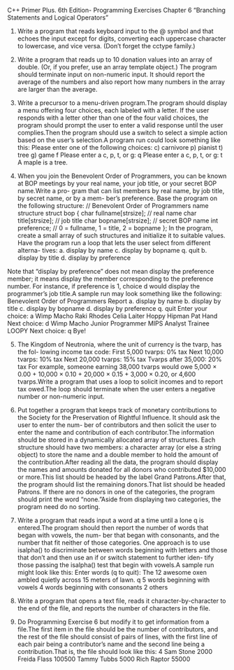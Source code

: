 C++ Primer Plus. 6th Edition- Programming Exercises 
Chapter 6 “Branching Statements and
Logical Operators”


1. Write a program that reads keyboard input to the @ symbol and that echoes the
input except for digits, converting each uppercase character to lowercase, and vice
versa. (Don’t forget the cctype family.)

2. Write a program that reads up to 10 donation values into an array of double. (Or, if
you prefer, use an array template object.) The program should terminate input on
non-numeric input. It should report the average of the numbers and also report
how many numbers in the array are larger than the average.

3. Write a precursor to a menu-driven program.The program should display a menu
offering four choices, each labeled with a letter. If the user responds with a letter
other than one of the four valid choices, the program should prompt the user to
enter a valid response until the user complies.Then the program should use a
switch to select a simple action based on the user’s selection.A program run could
look something like this:
Please enter one of the following choices:
c) carnivore
p) pianist
t) tree
g) game
f
Please enter a c, p, t, or g: q
Please enter a c, p, t, or g: t
A maple is a tree.

4. When you join the Benevolent Order of Programmers, you can be known at BOP
meetings by your real name, your job title, or your secret BOP name.Write a pro-
gram that can list members by real name, by job title, by secret name, or by a mem-
ber’s preference. Base the program on the following structure:
// Benevolent Order of Programmers name structure
struct bop {
char fullname[strsize]; // real name
char title[strsize];
// job title
char bopname[strsize]; // secret BOP name
int preference;
// 0 = fullname, 1 = title, 2 = bopname
};
In the program, create a small array of such structures and initialize it to suitable
values. Have the program run a loop that lets the user select from different alterna-
tives:
a. display by name
c. display by bopname
q. quit
b. display by title
d. display by preference


Note that “display by preference” does not mean display the preference member; it
means display the member corresponding to the preference number. For instance, if
preference is 1, choice d would display the programmer’s job title.A sample run
may look something like the following:
Benevolent Order of Programmers Report
a. display by name
b. display by title
c. display by bopname
d. display by preference
q. quit
Enter your choice: a
Wimp Macho
Raki Rhodes
Celia Laiter
Hoppy Hipman
Pat Hand
Next choice: d
Wimp Macho
Junior Programmer
MIPS
Analyst Trainee
LOOPY
Next choice: q
Bye!

5. The Kingdom of Neutronia, where the unit of currency is the tvarp, has the fol-
lowing income tax code:
First 5,000 tvarps: 0% tax
Next 10,000 tvarps: 10% tax
Next 20,000 tvarps: 15% tax
Tvarps after 35,000: 20% tax
For example, someone earning 38,000 tvarps would owe 5,000 × 0.00 + 10,000 ×
0.10 + 20,000 × 0.15 + 3,000 × 0.20, or 4,600 tvarps.Write a program that uses a
loop to solicit incomes and to report tax owed.The loop should terminate when
the user enters a negative number or non-numeric input.

6. Put together a program that keeps track of monetary contributions to the Society
for the Preservation of Rightful Influence. It should ask the user to enter the num-
ber of contributors and then solicit the user to enter the name and contribution of
each contributor.The information should be stored in a dynamically allocated array
of structures. Each structure should have two members: a character array (or else a
string object) to store the name and a double member to hold the amount of the
contribution.After reading all the data, the program should display the names and
amounts donated for all donors who contributed $10,000 or more.This list should
be headed by the label Grand Patrons.After that, the program should list the
remaining donors.That list should be headed Patrons. If there are no donors in one
of the categories, the program should print the word “none.”Aside from displaying
two categories, the program need do no sorting.




7. Write a program that reads input a word at a time until a lone q is entered.The
program should then report the number of words that began with vowels, the num-
ber that began with consonants, and the number that fit neither of those categories.
One approach is to use isalpha() to discriminate between words beginning with
letters and those that don’t and then use an if or switch statement to further iden-
tify those passing the isalpha() test that begin with vowels.A sample run might
look like this:
Enter words (q to quit):
The 12 awesome oxen ambled
quietly across 15 meters of lawn. q
5 words beginning with vowels
4 words beginning with consonants
2 others

8. Write a program that opens a text file, reads it character-by-character to the end of
the file, and reports the number of characters in the file.

9. Do Programming Exercise 6 but modify it to get information from a file.The first
item in the file should be the number of contributors, and the rest of the file should
consist of pairs of lines, with the first line of each pair being a contributor’s name
and the second line being a contribution.That is, the file should look like this:
4
Sam Stone
2000
Freida Flass
100500
Tammy Tubbs
5000
Rich Raptor
55000
